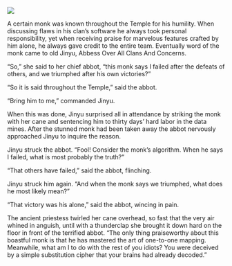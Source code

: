 ![](/pages/case-106/Jinyu.jpg)

A certain monk was known throughout the Temple for his humility.  When discussing flaws in his clan’s software he always took personal responsibility, yet when receiving praise for marvelous features crafted by him alone, he always gave credit to the entire team.  Eventually word of the monk came to old Jinyu, Abbess Over All Clans And Concerns.

“So,” she said to her chief abbot, “this monk says I failed after the defeats of others, and we triumphed after his own victories?”

“So it is said throughout the Temple,” said the abbot.

“Bring him to me,” commanded Jinyu.

When this was done, Jinyu surprised all in attendance by striking the monk with her cane and sentencing him to thirty days’ hard labor in the data mines.  After the stunned monk had been taken away the abbot nervously approached Jinyu to inquire the reason.

Jinyu struck the abbot.  “Fool!  Consider the monk’s algorithm. When he says I failed, what is most probably the truth?”

“That others have failed,” said the abbot, flinching.

Jinyu struck him again. “And when the monk says we triumphed, what does he most likely mean?”

“That victory was his alone,” said the abbot, wincing in pain.

The ancient priestess twirled her cane overhead, so fast that the very air whined in anguish, until with a thunderclap she brought it down hard on the floor in front of the terrified abbot.  “The only thing praiseworthy about this boastful monk is that he has mastered the art of one-to-one mapping.  Meanwhile, what am I to do with the rest of you idiots?  You were deceived by a simple substitution cipher that your brains had already decoded.” 

